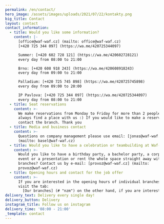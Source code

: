 ```yaml
---
permalink: /en/contact/
hero_image: /assets/images/uploads/2021/07/22/kontakty.png
big_title: Contact
layout: contact
contact_information:
  - title: Would you like some information?
    content: |-
      [office@waf-waf.cz] (mailto: office@waf-waf.cz)
      [+420 725 344 097] (https://wa.me/420725344097)

      Summer: [+420 602 728 121] (https://wa.me/420602728121)
      every day from 08:00 to 21:00

      Brno: [+420 608 918 243] (https://wa.me/420608918243)
      every day from 09:00 to 21:00

      Palladium: [+420 725 745 898] (https://wa.me/420725745898)
      every day from 09:00 to 20:00

      IP Pavlova: [+420 725 344 097] (https://wa.me/420725344097)
      every day from 08:00 to 21:00
  - title: Seat reservations
    content: >-
      We make reservations from Monday to Friday for more than 2 people who will
      always find a place with us :) If you would like to make a reservation,
      contact the branch. Thank you
  - title: Media and business contact
    content: >-
      Questions on company management please use email: [jonas@waf-waf.cz]
      (mailto: basel@waf-waf.cz)
  - title: Would you like to have a celebration or teambuilding at Waf-Waf?
    content: >-
      Would you like to have a birthday party, a bachelor party, a corporate
      event or a presentation or rent the whole space straight away within our
      branches? Contact us by e-mail: [provoz@waf-waf.cz] (mailto:
      provoz@waf-waf.cz)
  - title: Opening hours and contact for the job offer
    content: >-
      If you are interested in the opening hours of individual branches, then
      visit the tab:
        [Our branches] (# "nzm") on the other hand, if you are interested in working at Waf-Waf, you can visit the box: [vacancies] (#).
delivery_text: Delivery every single day!
delivery_button: Delivery
instagram_title: Follow us on instagram
delivery_time: '08:00 - 21:00'
_template: contact
---
```


